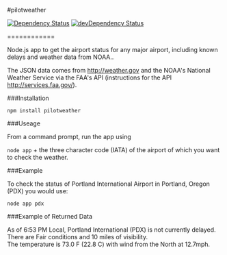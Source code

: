 #pilotweather

[![Dependency Status](https://david-dm.org/kenwalger/pilotweather.svg)](https://david-dm.org/kenwalger/pilotweather)
[![devDependency Status](https://david-dm.org/kenwalger/pilotweather/dev-status.svg)](https://david-dm.org/kenwalger/pilotweather#info=devDependencies)

============

Node.js app to get the airport status for any major airport, including known delays and 
weather data from NOAA..

The JSON data comes from http://weather.gov and the NOAA's National Weather Service via the FAA's 
API (instructions for the API http://services.faa.gov/).

###Installation

`npm install pilotweather`

###Useage

From a command prompt, run the app using

`node app` + the three character code (IATA) of the airport of which you want to check the weather.

###Example

To check the status of Portland International Airport in Portland, Oregon (PDX) you would use:

`node app pdx`


###Example of Returned Data

As of 6:53 PM Local, Portland International (PDX) is not currently delayed.  
There are Fair conditions and 10 miles of visibility.  
The temperature is 73.0 F (22.8 C) with wind from the North at 12.7mph.
